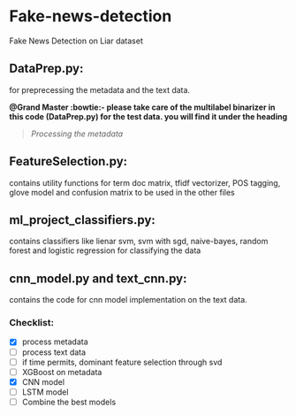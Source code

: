 # Fake-news-detection
Fake News Detection on Liar dataset


## DataPrep.py:
for preprecessing the metadata and the text data. 

**@Grand Master :bowtie:- please take care of the multilabel binarizer in this code (DataPrep.py) for the test data. you will find it under the heading**
>*Processing the metadata*

## FeatureSelection.py:
contains utility functions for term doc matrix, tfidf vectorizer, POS tagging, glove model and confusion matrix to be used in the other files

## ml_project_classifiers.py:
contains classifiers like lienar svm, svm with sgd, naive-bayes, random forest and logistic regression for classifying the data

## cnn_model.py and text_cnn.py:
contains the code for cnn model implementation on the text data.


### Checklist:
- [x] process metadata 
- [ ] process text data
- [ ] if time permits, dominant feature selection through svd
- [ ] XGBoost on metadata
- [x] CNN model 
- [ ] LSTM model
- [ ] Combine the best models
